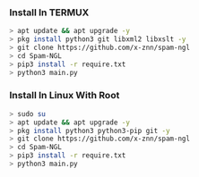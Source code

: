 ### Install In TERMUX

```bash
> apt update && apt upgrade -y
> pkg install python3 git libxml2 libxslt -y
> git clone https://github.com/x-znn/spam-ngl
> cd Spam-NGL
> pip3 install -r require.txt
> python3 main.py
```

### Install In Linux With Root

```bash
> sudo su
> apt update && apt upgrade -y
> pkg install python3 python3-pip git -y
> git clone https://github.com/x-znn/spam-ngl
> cd Spam-NGL
> pip3 install -r require.txt
> python3 main.py
```